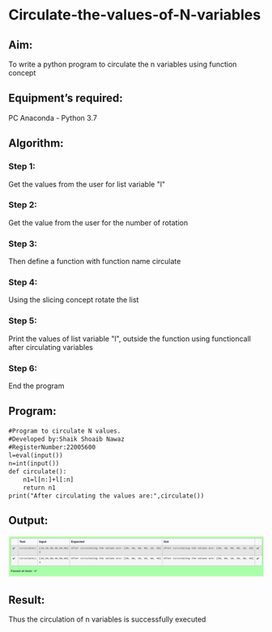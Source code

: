 # Circulate-the-values-of-N-variables
## Aim:
To write a python program to circulate the n variables using function concept
## Equipment’s required:
PC
Anaconda - Python 3.7
## Algorithm: 
### Step 1: 
Get the values from the user for list variable "l"
### Step 2:
Get the value from the user for the number of rotation
### Step 3: 
Then define a function with function name circulate
### Step 4: 
Using the slicing concept rotate the list
### Step 5:
Print the values of list variable "l", outside the function using functioncall after circulating variables
### Step 6:
End the program 

## Program:
```
#Program to circulate N values.
#Developed by:Shaik Shoaib Nawaz
#RegisterNumber:22005600
l=eval(input())
n=int(input())
def circulate():
    n1=l[n:]+l[:n]
    return n1
print("After circulating the values are:",circulate())
```
## Output:
!["Output"](/output2.png)

## Result:
Thus the circulation of n variables is successfully executed

